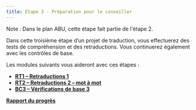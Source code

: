 ```yaml
---
title: Étape 3 - Préparation pour le conseiller
---
```

Note : Dans le plan ABU, cette étape fait partie de l'étape 2.

Dans cette troisième étape d’un projet de traduction, vous effectuerez des tests de compréhension et des retraductions. Vous continuerez également avec les contrôles de base.

Les modules suivants vous aideront avec ces étapes :

-   [**RT1 – Retraductions 1**](#sBT1)
-   [**RT2 – Retraductions 2 – mot à mot**](#sBT2)
-   [**BC3 – Vérifications de base 3**](#sBC3)

[**Rapport du progrès**](#sPPR)
